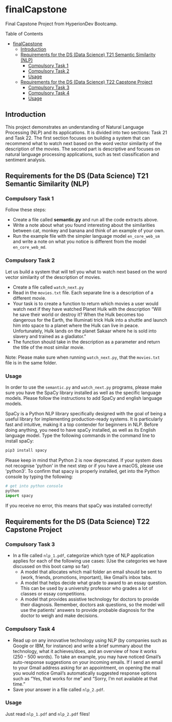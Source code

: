 # finalCapstone

Final Capstone Project from HyperionDev Bootcamp.

Table of Contents

- [finalCapstone](#finalcapstone)
  * [Introduction](#introduction)
  * [Requirements for the DS (Data Science) T21 Semantic Similarity (NLP)](#requirements-for-the-ds-data-science-t21-semantic-similarity-nlp)
    + [Compulsory Task 1](#compulsory-task-1)
    + [Compulsory Task 2](#compulsory-task-2)
    + [Usage](#usage)
  * [Requirements for the DS (Data Science) T22 Capstone Project](#requirements-for-the-ds-data-science-t22-capstone-project)
    + [Compulsory Task 3](#compulsory-task-3)
    + [Compulsory Task 4](#compulsory-task-4)
    + [Usage](#usage)



## Introduction
This project demonstrates an understanding of Natural Language Processing (NLP) and its applications.
It is divided into two sections: Task 21 and Task 22. The first section focuses on building a system that
can recommend what to watch next based on the word vector similarity of the description of the movies.
The second part is descriptive and focuses on natural language processing applications, such as text 
classification and sentiment analysis.


## Requirements for the DS (Data Science) T21 Semantic Similarity (NLP)

### Compulsory Task 1
Follow these steps:
- Create a file called **semantic.py** and run all the code extracts above.
- Write a note about what you found interesting about the similarities
between cat, monkey and banana and think of an example of your own.
- Run the example file with the simpler language model `en_core_web_sm` and
write a note on what you notice is different from the model `en_core_web_md`.

### Compulsory Task 2
Let us build a system that will tell you what to watch next based on the word
vector similarity of the description of movies.
- Create a file called `watch_next.py`
- Read in the `movies.txt` file. Each separate line is a description of a different
movie.
- Your task is to create a function to return which movies a user would watch
next if they have watched Planet Hulk with the description “Will he save
their world or destroy it? When the Hulk becomes too dangerous for the
Earth, the Illuminati trick Hulk into a shuttle and launch him into space to a
planet where the Hulk can live in peace. Unfortunately, Hulk lands on the
planet Sakaar where he is sold into slavery and trained as a gladiator.”
- The function should take in the description as a parameter and return the
title of the most similar movie.

Note: Please make sure when running `watch_next.py`, that the `movies.txt` file is in the same folder.

### Usage

In order to use the `semantic.py` and `watch_next.py` programs, please make sure you have the SpaCy library
installed as well as the specific language models. Please follow the instructions to add SpaCy and english 
language models.

SpaCy is a Python NLP library specifically designed with the goal of being a useful
library for implementing production-ready systems. It is particularly fast and
intuitive, making it a top contender for beginners in NLP. Before doing anything,
you need to have spaCy installed, as well as its English language model.
Type the following commands in the command line to install spaCy:


```bash
pip3 install spacy
```


Please keep in mind that Python 2 is now deprecated. If your system does not
recognise 'python' in the next step or if you have a macOS, please use 'python3'.
To confirm that spacy is properly installed, get into the Python console by typing
the following:
```python
# get into python console
python
import spacy
```

If you receive no error, this means that spaCy was installed correctly!

## Requirements for the DS (Data Science) T22 Capstone Project

### Compulsory Task 3
- In a file called `nlp_1.pdf`, categorize which type of NLP application applies for each of the following use cases:
(Use the categories we have discussed on this boot camp so far)
  - A model that allocates which mail folder an email should be sent to (work, friends, promotions, important), like Gmail’s inbox tabs.
  - A model that helps decide what grade to award to an essay question. This can be used by a university professor who grades a lot of classes or essay competitions.
  - A model that provides assistive technology for doctors to provide their diagnosis. Remember, doctors ask questions, so the model will use the patients’ answers to provide probable diagnosis for the doctor to weigh and make decisions.


### Compulsory Task 4
- Read up on any innovative technology using NLP (by companies such as Google or IBM, for instance) and write a brief summary about the technology, what it achieves/does, and an overview of how it works (250 - 500 words).
To take an example, you may have noticed Gmail’s auto-response suggestions on your incoming emails. If I send an email to your Gmail address asking for an appointment, on opening the mail you would notice Gmail’s automatically suggested response options such as “Yes, that works for me” and “Sorry, I’m not available at that time.”
- Save your answer in a file called `nlp_2.pdf`.

### Usage
Just read `nlp_1.pdf` and `nlp_2.pdf` files!
